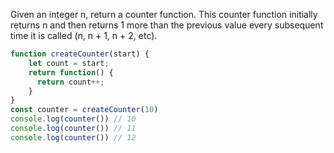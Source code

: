 Given an integer n, return a counter function. This counter function initially returns n and then returns 1 more than the previous value every subsequent time it is called (n, n + 1, n + 2, etc).

```js
function createCounter(start) {
    let count = start;
    return function() {
      return count++;
    }
}
const counter = createCounter(10)
console.log(counter()) // 10
console.log(counter()) // 11
console.log(counter()) // 12
```
